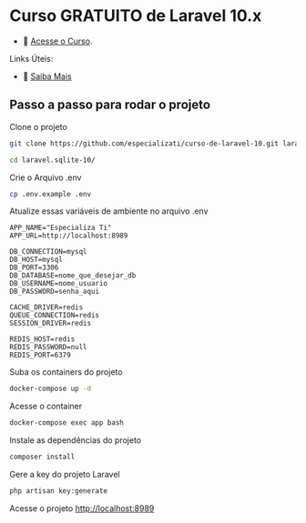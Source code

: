 # Curso GRATUITO de Laravel 10.x

- :movie_camera: [Acesse o Curso](https://academy.especializati.com.br/curso/laravel-10-gratuito).


Links Úteis:

- :tada: [Saiba Mais](https://linktr.ee/especializati)

## Passo a passo para rodar o projeto
Clone o projeto
```sh
git clone https://github.com/especializati/curso-de-laravel-10.git laravel.sqlite-10
```
```sh
cd laravel.sqlite-10/
```


Crie o Arquivo .env
```sh
cp .env.example .env
```


Atualize essas variáveis de ambiente no arquivo .env
```dosini
APP_NAME="Especializa Ti"
APP_URL=http://localhost:8989

DB_CONNECTION=mysql
DB_HOST=mysql
DB_PORT=3306
DB_DATABASE=nome_que_desejar_db
DB_USERNAME=nome_usuario
DB_PASSWORD=senha_aqui

CACHE_DRIVER=redis
QUEUE_CONNECTION=redis
SESSION_DRIVER=redis

REDIS_HOST=redis
REDIS_PASSWORD=null
REDIS_PORT=6379
```


Suba os containers do projeto
```sh
docker-compose up -d
```


Acesse o container
```sh
docker-compose exec app bash
```


Instale as dependências do projeto
```sh
composer install
```


Gere a key do projeto Laravel
```sh
php artisan key:generate
```


Acesse o projeto
[http://localhost:8989](http://localhost:8989)
